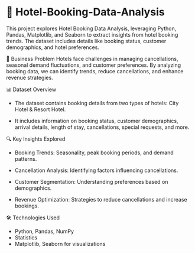 # 🏨 Hotel-Booking-Data-Analysis

This project explores Hotel Booking Data Analysis, leveraging Python, Pandas, Matplotlib, and Seaborn to extract insights from hotel booking trends. The dataset includes details like booking status, customer demographics, and hotel preferences.

📌 Business Problem
Hotels face challenges in managing cancellations, seasonal demand fluctuations, and customer preferences. By analyzing booking data, we can identify trends, reduce cancellations, and enhance revenue strategies.

📊 Dataset Overview
* The dataset contains booking details from two types of hotels: City Hotel & Resort Hotel.

* It includes information on booking status, customer demographics, arrival details, length of stay, cancellations, special requests, and more.

🔍 Key Insights Explored
* Booking Trends: Seasonality, peak booking periods, and demand patterns.

* Cancellation Analysis: Identifying factors influencing cancellations.

* Customer Segmentation: Understanding preferences based on demographics.

* Revenue Optimization: Strategies to reduce cancellations and increase bookings.

🛠️ Technologies Used
* Python, Pandas, NumPy
* Statistics
* Matplotlib, Seaborn for visualizations
